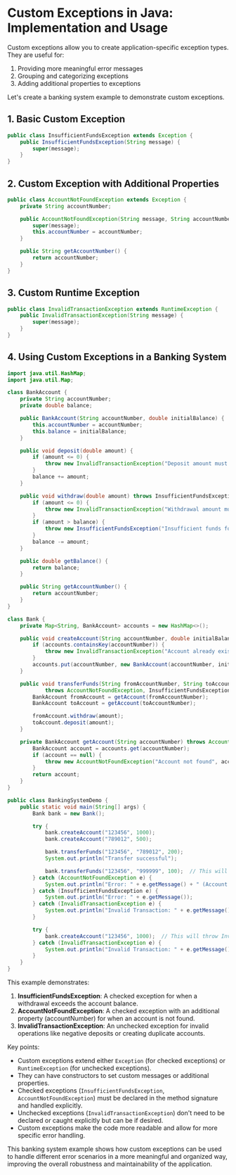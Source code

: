 # Custom Exceptions in Java: Implementation and Usage

Custom exceptions allow you to create application-specific exception types. They are useful for:
1. Providing more meaningful error messages
2. Grouping and categorizing exceptions
3. Adding additional properties to exceptions

Let's create a banking system example to demonstrate custom exceptions.

## 1. Basic Custom Exception

```java
public class InsufficientFundsException extends Exception {
    public InsufficientFundsException(String message) {
        super(message);
    }
}
```

## 2. Custom Exception with Additional Properties

```java
public class AccountNotFoundException extends Exception {
    private String accountNumber;

    public AccountNotFoundException(String message, String accountNumber) {
        super(message);
        this.accountNumber = accountNumber;
    }

    public String getAccountNumber() {
        return accountNumber;
    }
}
```

## 3. Custom Runtime Exception

```java
public class InvalidTransactionException extends RuntimeException {
    public InvalidTransactionException(String message) {
        super(message);
    }
}
```

## 4. Using Custom Exceptions in a Banking System

```java
import java.util.HashMap;
import java.util.Map;

class BankAccount {
    private String accountNumber;
    private double balance;

    public BankAccount(String accountNumber, double initialBalance) {
        this.accountNumber = accountNumber;
        this.balance = initialBalance;
    }

    public void deposit(double amount) {
        if (amount <= 0) {
            throw new InvalidTransactionException("Deposit amount must be positive");
        }
        balance += amount;
    }

    public void withdraw(double amount) throws InsufficientFundsException {
        if (amount <= 0) {
            throw new InvalidTransactionException("Withdrawal amount must be positive");
        }
        if (amount > balance) {
            throw new InsufficientFundsException("Insufficient funds for withdrawal");
        }
        balance -= amount;
    }

    public double getBalance() {
        return balance;
    }

    public String getAccountNumber() {
        return accountNumber;
    }
}

class Bank {
    private Map<String, BankAccount> accounts = new HashMap<>();

    public void createAccount(String accountNumber, double initialBalance) {
        if (accounts.containsKey(accountNumber)) {
            throw new InvalidTransactionException("Account already exists");
        }
        accounts.put(accountNumber, new BankAccount(accountNumber, initialBalance));
    }

    public void transferFunds(String fromAccountNumber, String toAccountNumber, double amount) 
            throws AccountNotFoundException, InsufficientFundsException {
        BankAccount fromAccount = getAccount(fromAccountNumber);
        BankAccount toAccount = getAccount(toAccountNumber);

        fromAccount.withdraw(amount);
        toAccount.deposit(amount);
    }

    private BankAccount getAccount(String accountNumber) throws AccountNotFoundException {
        BankAccount account = accounts.get(accountNumber);
        if (account == null) {
            throw new AccountNotFoundException("Account not found", accountNumber);
        }
        return account;
    }
}

public class BankingSystemDemo {
    public static void main(String[] args) {
        Bank bank = new Bank();

        try {
            bank.createAccount("123456", 1000);
            bank.createAccount("789012", 500);

            bank.transferFunds("123456", "789012", 200);
            System.out.println("Transfer successful");

            bank.transferFunds("123456", "999999", 100);  // This will throw AccountNotFoundException
        } catch (AccountNotFoundException e) {
            System.out.println("Error: " + e.getMessage() + " (Account: " + e.getAccountNumber() + ")");
        } catch (InsufficientFundsException e) {
            System.out.println("Error: " + e.getMessage());
        } catch (InvalidTransactionException e) {
            System.out.println("Invalid Transaction: " + e.getMessage());
        }

        try {
            bank.createAccount("123456", 1000);  // This will throw InvalidTransactionException
        } catch (InvalidTransactionException e) {
            System.out.println("Invalid Transaction: " + e.getMessage());
        }
    }
}
```

This example demonstrates:

1. **InsufficientFundsException**: A checked exception for when a withdrawal exceeds the account balance.
2. **AccountNotFoundException**: A checked exception with an additional property (accountNumber) for when an account is not found.
3. **InvalidTransactionException**: An unchecked exception for invalid operations like negative deposits or creating duplicate accounts.

Key points:

- Custom exceptions extend either `Exception` (for checked exceptions) or `RuntimeException` (for unchecked exceptions).
- They can have constructors to set custom messages or additional properties.
- Checked exceptions (`InsufficientFundsException`, `AccountNotFoundException`) must be declared in the method signature and handled explicitly.
- Unchecked exceptions (`InvalidTransactionException`) don't need to be declared or caught explicitly but can be if desired.
- Custom exceptions make the code more readable and allow for more specific error handling.

This banking system example shows how custom exceptions can be used to handle different error scenarios in a more meaningful and organized way, improving the overall robustness and maintainability of the application.